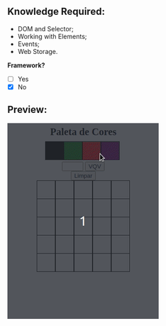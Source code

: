 ## Knowledge Required:

 - DOM and Selector;
 - Working with Elements;
 - Events;
 - Web Storage.

**Framework?**
- [ ] Yes
- [x] No

## Preview:

![image](preview.gif)
